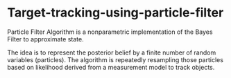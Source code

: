 # Target-tracking-using-particle-filter

Particle Filter Algorithm is a nonparametric implementation of the Bayes Filter to approximate state. 

The idea is to represent the posterior belief by a finite number of random variables (particles). The algorithm is repeatedly resampling those particles based on likelihood derived from a measurement model to track objects.
